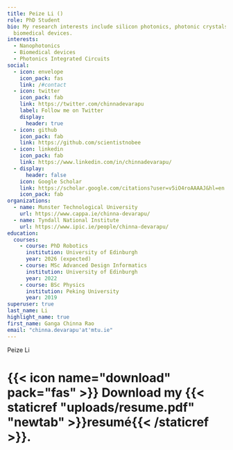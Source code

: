 ```yaml
---
title: Peize Li ()
role: PhD Student
bio: My research interests include silicon photonics, photonic crystals and
  biomedical devices.
interests:
  - Nanophotonics
  - Biomedical devices
  - Photonics Integrated Circuits
social:
  - icon: envelope
    icon_pack: fas
    link: /#contact
  - icon: twitter
    icon_pack: fab
    link: https://twitter.com/chinnadevarapu
    label: Follow me on Twitter
    display:
      header: true
  - icon: github
    icon_pack: fab
    link: https://github.com/scientistnobee
  - icon: linkedin
    icon_pack: fab
    link: https://www.linkedin.com/in/chinnadevarapu/
  - display:
      header: false
    icon: Google Scholar
    link: https://scholar.google.com/citations?user=v5iO4roAAAAJ&hl=en
    icon_pack: fab
organizations:
  - name: Munster Technological University
    url: https://www.cappa.ie/chinna-devarapu/
  - name: Tyndall National Institute
    url: https://www.ipic.ie/people/chinna-devarapu/
education:
  courses:
    - course: PhD Robotics
      institution: University of Edinburgh
      year: 2026 (expected)
    - course: MSc Advanced Design Informatics
      institution: University of Edinburgh
      year: 2022
    - course: BSc Physics
      institution: Peking University
      year: 2019
superuser: true
last_name: Li
highlight_name: true
first_name: Ganga Chinna Rao
email: "chinna.devarapu'at'mtu.ie"
---
```


Peize Li

# {{< icon name="download" pack="fas" >}} Download my {{< staticref "uploads/resume.pdf" "newtab" >}}resumé{{< /staticref >}}.
